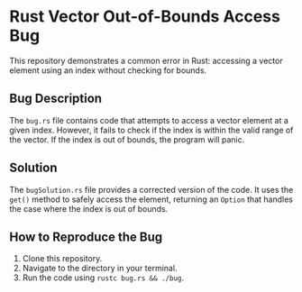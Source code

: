 # Rust Vector Out-of-Bounds Access Bug
This repository demonstrates a common error in Rust: accessing a vector element using an index without checking for bounds.

## Bug Description
The `bug.rs` file contains code that attempts to access a vector element at a given index.  However, it fails to check if the index is within the valid range of the vector. If the index is out of bounds, the program will panic.

## Solution
The `bugSolution.rs` file provides a corrected version of the code. It uses the `get()` method to safely access the element, returning an `Option` that handles the case where the index is out of bounds.

## How to Reproduce the Bug
1. Clone this repository.
2. Navigate to the directory in your terminal.
3. Run the code using `rustc bug.rs && ./bug`.